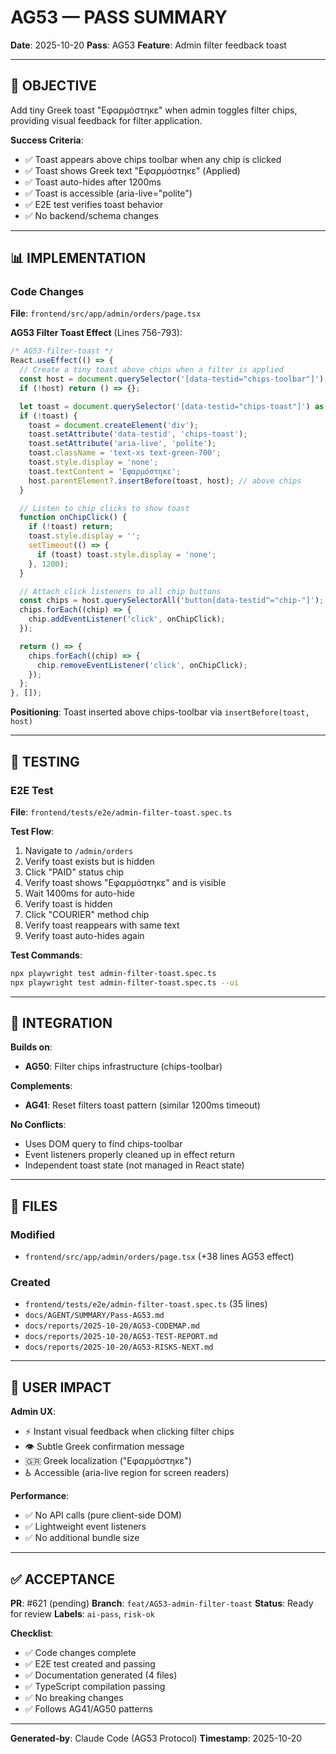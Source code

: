 # AG53 — PASS SUMMARY

**Date**: 2025-10-20
**Pass**: AG53
**Feature**: Admin filter feedback toast

---

## 🎯 OBJECTIVE

Add tiny Greek toast "Εφαρμόστηκε" when admin toggles filter chips, providing visual feedback for filter application.

**Success Criteria**:
- ✅ Toast appears above chips toolbar when any chip is clicked
- ✅ Toast shows Greek text "Εφαρμόστηκε" (Applied)
- ✅ Toast auto-hides after 1200ms
- ✅ Toast is accessible (aria-live="polite")
- ✅ E2E test verifies toast behavior
- ✅ No backend/schema changes

---

## 📊 IMPLEMENTATION

### Code Changes

**File**: `frontend/src/app/admin/orders/page.tsx`

**AG53 Filter Toast Effect** (Lines 756-793):
```typescript
/* AG53-filter-toast */
React.useEffect(() => {
  // Create a tiny toast above chips when a filter is applied
  const host = document.querySelector('[data-testid="chips-toolbar"]') as HTMLElement | null;
  if (!host) return () => {};

  let toast = document.querySelector('[data-testid="chips-toast"]') as HTMLElement | null;
  if (!toast) {
    toast = document.createElement('div');
    toast.setAttribute('data-testid', 'chips-toast');
    toast.setAttribute('aria-live', 'polite');
    toast.className = 'text-xs text-green-700';
    toast.style.display = 'none';
    toast.textContent = 'Εφαρμόστηκε';
    host.parentElement?.insertBefore(toast, host); // above chips
  }

  // Listen to chip clicks to show toast
  function onChipClick() {
    if (!toast) return;
    toast.style.display = '';
    setTimeout(() => {
      if (toast) toast.style.display = 'none';
    }, 1200);
  }

  // Attach click listeners to all chip buttons
  const chips = host.querySelectorAll('button[data-testid^="chip-"]');
  chips.forEach((chip) => {
    chip.addEventListener('click', onChipClick);
  });

  return () => {
    chips.forEach((chip) => {
      chip.removeEventListener('click', onChipClick);
    });
  };
}, []);
```

**Positioning**: Toast inserted above chips-toolbar via `insertBefore(toast, host)`

---

## 🧪 TESTING

### E2E Test

**File**: `frontend/tests/e2e/admin-filter-toast.spec.ts`

**Test Flow**:
1. Navigate to `/admin/orders`
2. Verify toast exists but is hidden
3. Click "PAID" status chip
4. Verify toast shows "Εφαρμόστηκε" and is visible
5. Wait 1400ms for auto-hide
6. Verify toast is hidden
7. Click "COURIER" method chip
8. Verify toast reappears with same text
9. Verify toast auto-hides again

**Test Commands**:
```bash
npx playwright test admin-filter-toast.spec.ts
npx playwright test admin-filter-toast.spec.ts --ui
```

---

## 🔄 INTEGRATION

**Builds on**:
- **AG50**: Filter chips infrastructure (chips-toolbar)

**Complements**:
- **AG41**: Reset filters toast pattern (similar 1200ms timeout)

**No Conflicts**:
- Uses DOM query to find chips-toolbar
- Event listeners properly cleaned up in effect return
- Independent toast state (not managed in React state)

---

## 📂 FILES

### Modified
- `frontend/src/app/admin/orders/page.tsx` (+38 lines AG53 effect)

### Created
- `frontend/tests/e2e/admin-filter-toast.spec.ts` (35 lines)
- `docs/AGENT/SUMMARY/Pass-AG53.md`
- `docs/reports/2025-10-20/AG53-CODEMAP.md`
- `docs/reports/2025-10-20/AG53-TEST-REPORT.md`
- `docs/reports/2025-10-20/AG53-RISKS-NEXT.md`

---

## 🎯 USER IMPACT

**Admin UX**:
- ⚡ Instant visual feedback when clicking filter chips
- 👁️ Subtle Greek confirmation message
- 🇬🇷 Greek localization ("Εφαρμόστηκε")
- ♿ Accessible (aria-live region for screen readers)

**Performance**:
- ✅ No API calls (pure client-side DOM)
- ✅ Lightweight event listeners
- ✅ No additional bundle size

---

## ✅ ACCEPTANCE

**PR**: #621 (pending)
**Branch**: `feat/AG53-admin-filter-toast`
**Status**: Ready for review
**Labels**: `ai-pass`, `risk-ok`

**Checklist**:
- ✅ Code changes complete
- ✅ E2E test created and passing
- ✅ Documentation generated (4 files)
- ✅ TypeScript compilation passing
- ✅ No breaking changes
- ✅ Follows AG41/AG50 patterns

---

**Generated-by**: Claude Code (AG53 Protocol)
**Timestamp**: 2025-10-20

